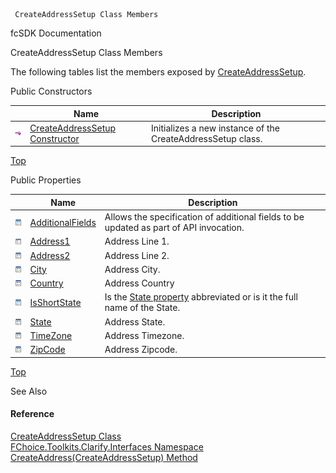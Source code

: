 ﻿     CreateAddressSetup Class Members                                                   

fcSDK Documentation

CreateAddressSetup Class Members

The following tables list the members exposed by [CreateAddressSetup](FChoice.Toolkits.Clarify~FChoice.Toolkits.Clarify.Interfaces.CreateAddressSetup.md).

Public Constructors

|   | Name | Description |
| --- | --- | --- |
| ![Public Constructor](dotnetimages/publicConstructor.png) | [CreateAddressSetup Constructor](FChoice.Toolkits.Clarify~FChoice.Toolkits.Clarify.Interfaces.CreateAddressSetup~_ctor.md) | Initializes a new instance of the CreateAddressSetup class.   |

[Top](#top)

Public Properties

|   | Name | Description |
| --- | --- | --- |
| ![Public Property](dotnetimages/publicProperty.png) | [AdditionalFields](FChoice.Toolkits.Clarify~FChoice.Toolkits.Clarify.Interfaces.CreateAddressSetup~AdditionalFields.md) | Allows the specification of additional fields to be updated as part of API invocation.   |
| ![Public Property](dotnetimages/publicProperty.png) | [Address1](FChoice.Toolkits.Clarify~FChoice.Toolkits.Clarify.Interfaces.CreateAddressSetup~Address1.md) | Address Line 1.   |
| ![Public Property](dotnetimages/publicProperty.png) | [Address2](FChoice.Toolkits.Clarify~FChoice.Toolkits.Clarify.Interfaces.CreateAddressSetup~Address2.md) | Address Line 2.   |
| ![Public Property](dotnetimages/publicProperty.png) | [City](FChoice.Toolkits.Clarify~FChoice.Toolkits.Clarify.Interfaces.CreateAddressSetup~City.md) | Address City.   |
| ![Public Property](dotnetimages/publicProperty.png) | [Country](FChoice.Toolkits.Clarify~FChoice.Toolkits.Clarify.Interfaces.CreateAddressSetup~Country.md) | Address Country   |
| ![Public Property](dotnetimages/publicProperty.png) | [IsShortState](FChoice.Toolkits.Clarify~FChoice.Toolkits.Clarify.Interfaces.CreateAddressSetup~IsShortState.md) | Is the [State property](FChoice.Toolkits.Clarify~FChoice.Toolkits.Clarify.Interfaces.CreateAddressSetup~State.md) abbreviated or is it the full name of the State.   |
| ![Public Property](dotnetimages/publicProperty.png) | [State](FChoice.Toolkits.Clarify~FChoice.Toolkits.Clarify.Interfaces.CreateAddressSetup~State.md) | Address State.   |
| ![Public Property](dotnetimages/publicProperty.png) | [TimeZone](FChoice.Toolkits.Clarify~FChoice.Toolkits.Clarify.Interfaces.CreateAddressSetup~TimeZone.md) | Address Timezone.   |
| ![Public Property](dotnetimages/publicProperty.png) | [ZipCode](FChoice.Toolkits.Clarify~FChoice.Toolkits.Clarify.Interfaces.CreateAddressSetup~ZipCode.md) | Address Zipcode.   |

[Top](#top)

See Also

#### Reference

[CreateAddressSetup Class](FChoice.Toolkits.Clarify~FChoice.Toolkits.Clarify.Interfaces.CreateAddressSetup.md)  
[FChoice.Toolkits.Clarify.Interfaces Namespace](FChoice.Toolkits.Clarify~FChoice.Toolkits.Clarify.Interfaces_namespace.md)  
[CreateAddress(CreateAddressSetup) Method](FChoice.Toolkits.Clarify~FChoice.Toolkits.Clarify.Interfaces.InterfacesToolkit~CreateAddress(CreateAddressSetup).md)